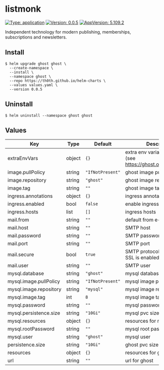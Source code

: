 # listmonk

[![Type: application](https://img.shields.io/badge/Type-application-informational?style=flat-square)](#)
[![Version: 0.0.5](https://img.shields.io/badge/Version-0.0.5-informational?style=flat-square)](#)
[![AppVersion: 5.109.2](https://img.shields.io/badge/AppVersion-5.109.2-informational?style=flat-square)](#)

Independent technology for modern publishing, memberships, subscriptions and newsletters.

## Install

```shell
$ helm upgrade ghost ghost \
  --create-namespace \
  --install \
  --namespace ghost \
  --repo https://th0th.github.io/helm-charts \
  --values values.yaml \
  --version 0.0.5
```

## Uninstall

```shell
$ helm uninstall --namespace ghost ghost
```

## Values

| Key                    | Type   | Default          | Description                                                       |
|------------------------|--------|------------------|-------------------------------------------------------------------|
| extraEnvVars           | object | `{}`             | extra env variables for ghost (see https://ghost.org/docs/config) |
| image.pullPolicy       | string | `"IfNotPresent"` | ghost image pull policy                                           |
| image.repository       | string | `"ghost"`        | ghost image repository                                            |
| image.tag              | string | `""`             | ghost image tag                                                   |
| ingress.annotations    | object | `{}`             | ingress annotations                                               |
| ingress.enabled        | bool   | `false`          | enable ingress                                                    |
| ingress.hosts          | list   | `[]`             | ingress hosts                                                     |
| mail.from              | string | `""`             | default from e-mail address                                       |
| mail.host              | string | `""`             | SMTP host                                                         |
| mail.password          | string | `""`             | SMTP password                                                     |
| mail.port              | string | `""`             | SMTP port                                                         |
| mail.secure            | bool   | `true`           | SMTP protocol (true means SSL is enabled)                         |
| mail.user              | string | `""`             | SMTP user                                                         |
| mysql.database         | string | `"ghost"`        | mysql database name                                               |
| mysql.image.pullPolicy | string | `"IfNotPresent"` | mysql image pull policy                                           |
| mysql.image.repository | string | `"mysql"`        | mysql image repository                                            |
| mysql.image.tag        | int    | `8`              | mysql image tag                                                   |
| mysql.password         | string | `""`             | mysql password                                                    |
| mysql.persistence.size | string | `"10Gi"`         | mysql pvc size                                                    |
| mysql.resources        | object | `{}`             | resources for mysql                                               |
| mysql.rootPassword     | string | `""`             | mysql root password                                               |
| mysql.user             | string | `"ghost"`        | mysql user                                                        |
| persistence.size       | string | `"10Gi"`         | ghost pvc size                                                    |
| resources              | object | `{}`             | resources for ghost                                               |
| url                    | string | `""`             | url for ghost                                                     |
